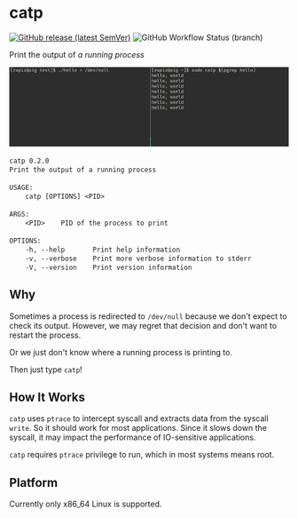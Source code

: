 # catp

[![GitHub release (latest SemVer)](https://img.shields.io/github/v/release/rapiz1/catp)](https://github.com/rapiz1/rathole/releases)
![GitHub Workflow Status (branch)](https://img.shields.io/github/workflow/status/rapiz1/catp/Rust/main)

Print the output of *a running process*

![screenshot](docs/img/screenshot.png)

```plain
catp 0.2.0
Print the output of a running process

USAGE:
    catp [OPTIONS] <PID>

ARGS:
    <PID>    PID of the process to print

OPTIONS:
    -h, --help       Print help information
    -v, --verbose    Print more verbose information to stderr
    -V, --version    Print version information
```

## Why

Sometimes a process is redirected to `/dev/null` because we don't expect to check its output.
However, we may regret that decision and don't want to restart the process.

Or we just don't know where a running process is printing to.

Then just type `catp`!

## How It Works

`catp` uses `ptrace` to intercept syscall and extracts data from the syscall `write`.
So it should work for most applications. Since it slows down the syscall, it may impact the performance of IO-sensitive applications.

`catp` requires `ptrace` privilege to run, which in most systems means root.

## Platform

Currently only x86_64 Linux is supported.
